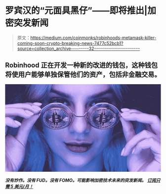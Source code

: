 # 罗宾汉的“元面具黑仔”——即将推出|加密突发新闻

> 原文：<https://medium.com/coinmonks/robinhoods-metamask-killer-coming-soon-crypto-breaking-news-7477c52bcb1?source=collection_archive---------32----------------------->

## Robinhood 正在开发一种新的改进的钱包，这种钱包将使用户能够单独保管他们的资产，包括非金融交易。

![](img/41a7d31fc75649b9b0ae93a675e904de.png)

***没有炒作。没有 FUD。没有 FOMO。可能影响加密技术未来的突发新闻。*** [***订阅只需 5 美元/月！***](https://cryptofuturist.medium.com/membership)